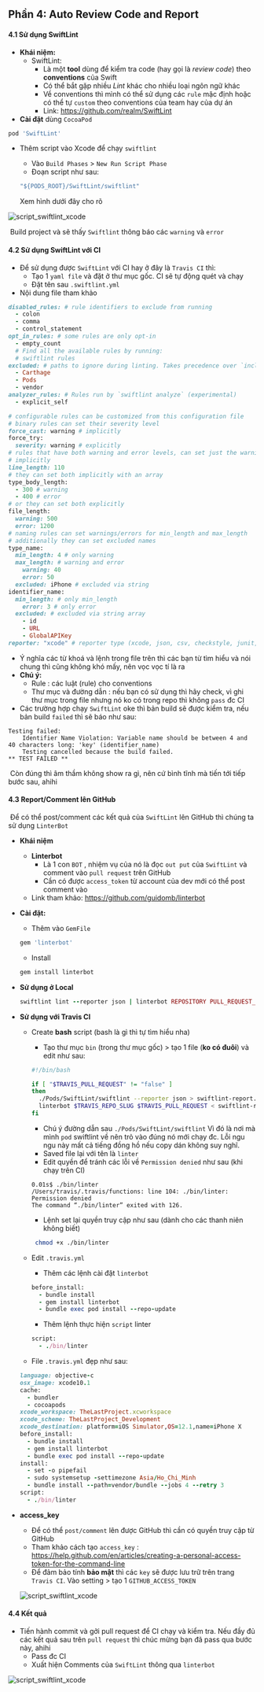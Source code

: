 ## Phần 4: Auto Review Code and Report

#### 4.1 Sử dụng SwiftLint

- **Khái niệm:**
  - SwiftLint: 
    - Là một **tool** dùng để kiểm tra code (hay gọi là *review code*) theo **conventions** của Swift
    - Có thể bắt gặp nhiều *Lint* khác cho nhiều loại ngôn ngữ khác
    - Về conventions thì mình có thể sử dụng các `rule` mặc định hoặc có thể tự `custom` theo conventions của team hay của dự án
    - Link: <https://github.com/realm/SwiftLint>
- **Cài đặt** dùng `CocoaPod`

```ruby
pod 'SwiftLint'
```

- Thêm script vào Xcode để chạy `swiftlint`

  - Vào `Build Phases` > `New Run Script Phase` 
  - Đoạn script như sau:

  ```ruby
  "${PODS_ROOT}/SwiftLint/swiftlint"
  ```

  Xem hình dưới đây cho rõ

![script_swiftlint_xcode](../images/1.png)

​	Build project và sẽ thấy `Swiftlint` thông báo các `warning` và `error`

#### 4.2 Sử dụng SwiftLint với CI

- Để sử dụng được `SwiftLint` với CI hay ở đây là `Travis CI` thì:
  - Tạo 1 `yaml file` và đặt ở thư mục gốc. CI sẽ tự động quét và chạy
  - Đặt tên sau `.swiftlint.yml`
- Nội dung file tham khảo

```ruby
disabled_rules: # rule identifiers to exclude from running
  - colon
  - comma
  - control_statement
opt_in_rules: # some rules are only opt-in
  - empty_count
  # Find all the available rules by running:
  # swiftlint rules
excluded: # paths to ignore during linting. Takes precedence over `included`.
  - Carthage
  - Pods
  - vendor
analyzer_rules: # Rules run by `swiftlint analyze` (experimental)
  - explicit_self

# configurable rules can be customized from this configuration file
# binary rules can set their severity level
force_cast: warning # implicitly
force_try:
  severity: warning # explicitly
# rules that have both warning and error levels, can set just the warning level
# implicitly
line_length: 110
# they can set both implicitly with an array
type_body_length:
  - 300 # warning
  - 400 # error
# or they can set both explicitly
file_length:
  warning: 500
  error: 1200
# naming rules can set warnings/errors for min_length and max_length
# additionally they can set excluded names
type_name:
  min_length: 4 # only warning
  max_length: # warning and error
    warning: 40
    error: 50
  excluded: iPhone # excluded via string
identifier_name:
  min_length: # only min_length
    error: 3 # only error
  excluded: # excluded via string array
    - id
    - URL
    - GlobalAPIKey
reporter: "xcode" # reporter type (xcode, json, csv, checkstyle, junit, html, emoji, sonarqube, markdown)
```

- Ý nghĩa các từ khoá và lệnh trong file trên thì các bạn từ tìm hiểu và nói chung thì cũng không khó mấy, nên vọc vọc tí là ra
- **Chú ý:**
  - Rule : các luật (rule) cho conventions
  - Thư mục và đường dẫn : nếu bạn có sử dụng thì hãy check, vì ghi thư mục trong file nhưng nó ko có trong repo thì không `pass` đc CI
- Các trường hợp chạy `SwiftLint` oke thì bản build sẽ được kiểm tra, nếu bản build `failed` thì sẽ báo như sau:

```
Testing failed:
	Identifier Name Violation: Variable name should be between 4 and 40 characters long: 'key' (identifier_name)
	Testing cancelled because the build failed.
** TEST FAILED **
```

​	Còn đúng thì âm thầm không show ra gì, nên cứ bình tĩnh mà tiến tới tiếp bước sau, ahihi

#### 4.3 Report/Comment lên GitHub

​	Để có thể post/comment các kết quả của `SwiftLint` lên GitHub thì chúng ta sử dụng `LinterBot`

- **Khái niệm**

  - **Linterbot**
    - Là 1 con `BOT` , nhiệm vụ của nó là đọc `out put` của `SwiftLint` và comment vào `pull request` trên GitHub
    - Cần có được `access_token` từ account của dev mới có thể post comment vào
  - Link tham khảo: https://github.com/guidomb/linterbot

- **Cài đặt:**

  - Thêm vào `GemFile`

  ```ruby
  gem 'linterbot'
  ```

  - Install

  ```ruby
  gem install linterbot
  ```

- **Sử dụng ở Local**

  ```ruby
  swiftlint lint --reporter json | linterbot REPOSITORY PULL_REQUEST_NUMBER
  ```

- **Sử dụng với Travis CI**

  - Create **bash** script (bash là gì thì tự tìm hiểu nha)

    - Tạo thư mục `bin` (trong thư mục gốc) > tạo 1 file (**ko có đuôi**) và edit như sau:

    ```bash
    #!/bin/bash
    
    if [ "$TRAVIS_PULL_REQUEST" != "false" ]
    then
      ./Pods/SwiftLint/swiftlint --reporter json > swiftlint-report.json || false
      linterbot $TRAVIS_REPO_SLUG $TRAVIS_PULL_REQUEST < swiftlint-report.json
    fi
    ```

    - Chú ý đường dẫn sau `./Pods/SwiftLint/swiftlint` Vì đó là nơi mà mình `pod` swiftlint về nên trỏ vào đúng nó mới chạy đc. Lỗi ngu ngu này mất cả tiếng đồng hồ nếu copy dán không suy nghĩ.
    - Saved file lại với tên là `linter`
    - Edit quyền để tránh các lỗi về `Permission denied` như sau (khi chạy trên CI)

    ```
    0.01s$ ./bin/linter
    /Users/travis/.travis/functions: line 104: ./bin/linter: Permission denied
    The command “./bin/linter” exited with 126.
    ```

    - Lệnh set lại quyền truy cập như sau (dành cho các thanh niên không biết)

    ```bash
     chmod +x ./bin/linter
    ```

  - Edit `.travis.yml`

    - Thêm các lệnh cài đặt `linterbot` 

    ```ruby
    before_install:
      - bundle install
      - gem install linterbot
      - bundle exec pod install --repo-update
    ```

    - Thêm lệnh thực hiện `script` linter

    ```ruby
    script:
      - ./bin/linter
    ```

  - File `.travis.yml` đẹp như sau:

  ```ruby
  language: objective-c
  osx_image: xcode10.1
  cache:
    - bundler
    - cocoapods
  xcode_workspace: TheLastProject.xcworkspace
  xcode_scheme: TheLastProject_Development
  xcode_destination: platform=iOS Simulator,OS=12.1,name=iPhone X
  before_install:
    - bundle install
    - gem install linterbot
    - bundle exec pod install --repo-update
  install:
    - set -o pipefail
    - sudo systemsetup -settimezone Asia/Ho_Chi_Minh
    - bundle install --path=vendor/bundle --jobs 4 --retry 3
  script:
    - ./bin/linter
  ```

- **access_key**

  - Để có thể `post/comment` lên được GitHub thì cần có quyền truy cập từ GitHub
  - Tham khảo cách tạo `access_key` :  <https://help.github.com/en/articles/creating-a-personal-access-token-for-the-command-line>
  - Để đảm bảo tính **bảo mật** thì các `key` sẽ được lưu trữ trên trang `Travis CI`.  Vào setting > tạo 1 `GITHUB_ACCESS_TOKEN`

  ![script_swiftlint_xcode](../images/2.png)

#### 4.4 Kết quả

- Tiến hành commit và gởi pull request để CI chạy và kiểm tra. Nếu đầy đủ các kết quả sau trên `pull request` thì chúc mừng bạn đã pass qua bước này, ahihi
  - Pass đc CI
  - Xuất hiện Comments của `SwiftLint` thông qua `linterbot` 

![script_swiftlint_xcode](../images/3.png)

